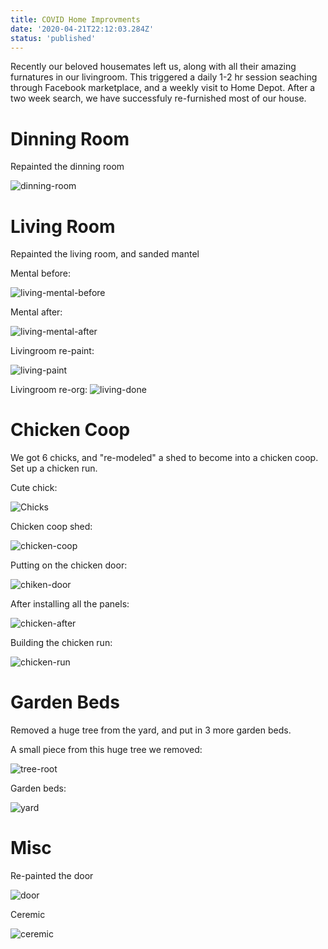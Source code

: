 ```yaml
---
title: COVID Home Improvments
date: '2020-04-21T22:12:03.284Z'
status: 'published'
---
```


Recently our beloved housemates left us, along with all their amazing furnatures in our livingroom. This triggered a daily 1-2 hr session seaching through Facebook marketplace, and a weekly visit to Home Depot. After a two week search, we have successfuly re-furnished most of our house.

# Dinning Room

Repainted the dinning room

![dinning-room](./dinning.jpeg)

# Living Room

Repainted the living room, and sanded mantel

Mental before:

![living-mental-before](./mantel-before.jpeg)

Mental after:

![living-mental-after](./living-mental.jpeg)

Livingroom re-paint:

![living-paint](./living-paint.jpeg)

Livingroom re-org:
![living-done](./living-done.jpeg)


# Chicken Coop

We got 6 chicks, and "re-modeled" a shed to become into a chicken coop. Set up a chicken run.

Cute chick:

![Chicks](./chicks.jpeg)

Chicken coop shed:

![chicken-coop](./chicken-coop.jpeg)

Putting on the chicken door:

![chiken-door](./chicken-coop-door.jpeg)

After installing all the panels:

![chicken-after](./chicken-coop-after.jpeg)

Building the chicken run:

![chicken-run](./chicken-run.jpeg)


# Garden Beds

Removed a huge tree from the yard, and put in 3 more garden beds.

A small piece from this huge tree we removed:

![tree-root](./root.jpeg)

Garden beds:

![yard](./yard.jpeg)

# Misc

Re-painted the door

![door](./door.jpeg)

Ceremic

![ceremic](./ceremic.jpeg)

